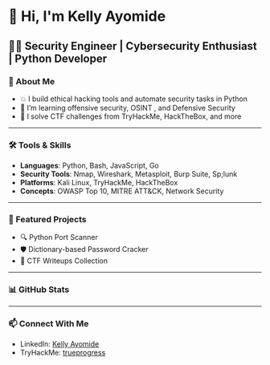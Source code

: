 # 👋 Hi, I'm Kelly Ayomide

## 🧑‍💻 Security Engineer | Cybersecurity Enthusiast | Python Developer 

### 🔐 About Me
- 💥 I build ethical hacking tools and automate security tasks in Python
- 🧠 I’m learning offensive security, OSINT , and Defensive Security
- 🎯 I solve CTF challenges from TryHackMe, HackTheBox, and more

---

### 🛠️ Tools & Skills
- **Languages**: Python, Bash, JavaScript, Go
- **Security Tools**: Nmap, Wireshark, Metasploit, Burp Suite, Sp;lunk
- **Platforms**: Kali Linux, TryHackMe, HackTheBox
- **Concepts**: OWASP Top 10, MITRE ATT&CK, Network Security

---

### 📂 Featured Projects
- 🔍 Python Port Scanner
- 🛡️ Dictionary-based Password Cracker
- 📓 CTF Writeups Collection

---

### 📊 GitHub Stats


---

### 📫 Connect With Me
- LinkedIn: [Kelly Ayomide](https://linkedin.com/in/kellyayomide)
- TryHackMe: [trueprogress](https://tryhackme.com/p/trueprogress)
